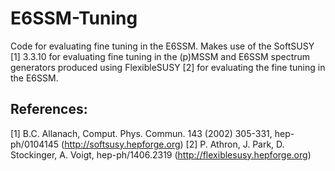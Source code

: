 E6SSM-Tuning
============

Code for evaluating fine tuning in the E6SSM.
Makes use of the SoftSUSY [1] 3.3.10 for evaluating fine tuning in the (p)MSSM 
and E6SSM spectrum generators produced using FlexibleSUSY [2] for 
evaluating the fine tuning in the E6SSM.

References:
-----------
[1] B.C. Allanach, Comput. Phys. Commun. 143 (2002) 305-331, hep-ph/0104145     (http://softsusy.hepforge.org)
[2] P. Athron, J. Park, D. Stockinger, A. Voigt, hep-ph/1406.2319               (http://flexiblesusy.hepforge.org)
